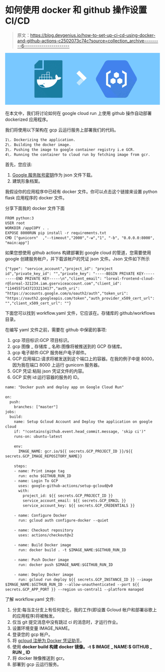 # 如何使用 docker 和 github 操作设置 CI/CD

> 原文：<https://blog.devgenius.io/how-to-set-up-ci-cd-using-docker-and-github-actions-c2502073c74c?source=collection_archive---------6----------------------->

![](img/3756c6b676c4b70e6ba29eb362338868.png)

在本文中，我们将讨论如何在 google cloud run 上使用 github 操作自动部署 dockerized 应用程序。

我们将使用以下架构在 gcp 云运行服务上部署我们的代码。

```
1\. Dockerizing the application.
2\. Building the docker image.
3\. Pushing the image to google container registry i.e GCR.
4\. Running the container to cloud run by fetching image from gcr.
```

首先，您应该:

1.  [Google 服务账号密钥](https://cloud.google.com/iam/docs/creating-managing-service-account-keys)作为 json 文件下载。
2.  建筑形象档案。

我假设你的应用程序中已经有 docker 文件。你可以点击这个链接来设置 python flask 应用程序的 docker 文件。

分享下面我的 docker 文件下面

```
FROM python:3
USER root
WORKDIR /appCOPY . .
EXPOSE 8000RUN pip install -r requirements.txt
CMD ["gunicorn"  ,"--timeout","2000","-w","1", "-b", "0.0.0.0:8000", "main:app"]
```

如果您想使用 github actions 构建部署到 google cloud 的管道，您需要使用 google 创建服务帐户，并下载该帐户的凭证 json 文件。Json 文件如下所示

```
{"type": "service_account","project_id": "project id","private_key_id": "","private_key": "-----BEGIN PRIVATE KEY-----
-----END PRIVATE KEY-----\n","client_email": "loreal-frontend-cloud-r@loreal-321234.iam.gserviceaccount.com","client_id": "11445571437233213417","auth_uri": "https://accounts.google.com/o/oauth2/auth","token_uri": "https://oauth2.googleapis.com/token","auth_provider_x509_cert_url": "","client_x509_cert_url": ""}
```

下面您可以找到 workflow.yaml 文件，它应该在。存储库的 github/workflows 目录。

在编写 yaml 文件之前，需要在 github 中保密的事项:

1.  gcp 项目标识:GCP 项目标识。
2.  gcp 图像 _ 存储库 _ 名称:图像将被推送到的 GCP 存储库。
3.  gcp 电子邮件:GCP 服务帐户电子邮件。
4.  GCP 应用端口:请求将被发送到这个端口上的容器。在我的例子中是 8000，因为我在端口 8000 上运行 gunicorn 服务器。
5.  GCP 凭证:粘贴 json 凭证文件的内容。
6.  GCP 实例 id:运行容器的服务的 ID。

```
name: "Docker push and deploy app on Google Cloud Run"

on:
  push:
    branches: ["master"]
jobs:
  build:
    name: Setup Gcloud Account and Deploy the application on google cloud
    if: "!contains(github.event.head_commit.message, 'skip ci')"
    runs-on: ubuntu-latest

    env:
      IMAGE_NAME: gcr.io/${{ secrets.GCP_PROJECT_ID }}/${{ secrets.GCP_IMAGE_REPOSITORY_NAME}}

    steps:
    - name: Print image tag
      run: echo $GITHUB_RUN_ID
    - name: Login To GCP
      uses: google-github-actions/setup-gcloud@v0
      with:
        project_id: ${{ secrets.GCP_PROJECT_ID }}
        service_account_email: ${{ secrets.GCP_EMAIL }}
        service_account_key: ${{ secrets.GCP_CREDENTIALS }}

    - name: Configure Docker
      run: gcloud auth configure-docker --quiet

    - name: Checkout repository
      uses: actions/checkout@v2

    - name: Build Docker image
      run: docker build . -t $IMAGE_NAME:$GITHUB_RUN_ID

    - name: Push Docker image
      run: docker push $IMAGE_NAME:$GITHUB_RUN_ID

    - name: Deploy Docker image
      run: gcloud run deploy ${{ secrets.GCP_INSTANCE_ID }} --image $IMAGE_NAME:$GITHUB_RUN_ID --allow-unauthenticated --port ${{ secrets.GCP_APP_PORT }} --region us-central1 --platform managed
```

了解 workflow.yaml 文件:

1.  分支:每当主分支上有任何变化，我的工作(即设置 Gcloud 帐户和部署谷歌上的应用程序)将被触发。
2.  仅当 git 提交消息中没有跳过 ci 的消息时，才运行作业。
3.  设置环境变量 IMAGE_NAME。
4.  登录您的 gcp 帐户。
5.  将 [gcloud 注册为 Docker 凭证助手](https://cloud.google.com/sdk/gcloud/reference/auth)。
6.  使用 **docker build 构建 docker 镜像。-t $ IMAGE _ NAME:$ GITHUB _ RUN _ ID**
7.  将 docker 映像推送到 gcr。
8.  部署到 gcp 云运行服务。